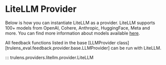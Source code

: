 # LiteLLM Provider

Below is how you can instantiate LiteLLM as a provider. LiteLLM supports 100+
models from OpenAI, Cohere, Anthropic, HuggingFace, Meta and more. You can find
more information about models available
[here](https://docs.litellm.ai/docs/providers).

All feedback functions listed in the base [LLMProvider
class][trulens_eval.feedback.provider.base.LLMProvider]
can be run with LiteLLM.

::: trulens.providers.litellm.provider.LiteLLM
